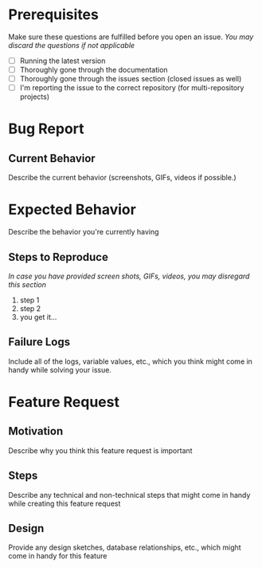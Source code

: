 # Prerequisites

Make sure these questions are fulfilled before you open an issue.
_You may discard the questions if not applicable_

- [ ] Running the latest version
- [ ] Thoroughly gone through the documentation
- [ ] Thoroughly gone through the issues section (closed issues as well)
- [ ] I'm reporting the issue to the correct repository (for multi-repository projects)

# Bug Report
## Current Behavior

Describe the current behavior (screenshots, GIFs, videos if possible.)

# Expected Behavior

Describe the behavior you're currently having

## Steps to Reproduce

_In case you have provided screen shots, GIFs, videos, you may disregard this section_

1. step 1
2. step 2
3. you get it...

## Failure Logs

Include all of the logs, variable values, etc., which you think might come in handy while solving your issue.

# Feature Request
## Motivation

Describe why you think this feature request is important

## Steps

Describe any technical and non-technical steps that might come in handy while creating this feature request

## Design

Provide any design sketches, database relationships, etc., which might come in handy for this feature
